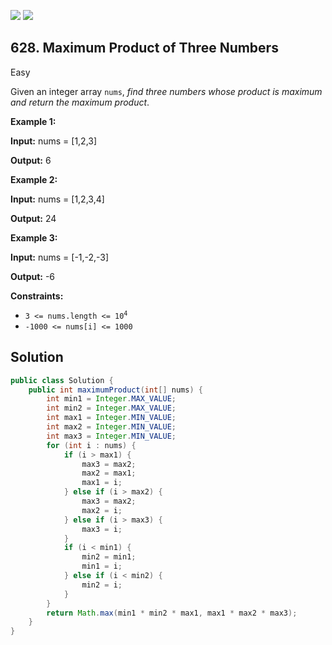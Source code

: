 [![](https://img.shields.io/github/stars/javadev/LeetCode-in-Java?label=Stars&style=flat-square)](https://github.com/javadev/LeetCode-in-Java)
[![](https://img.shields.io/github/forks/javadev/LeetCode-in-Java?label=Fork%20me%20on%20GitHub%20&style=flat-square)](https://github.com/javadev/LeetCode-in-Java/fork)

## 628\. Maximum Product of Three Numbers

Easy

Given an integer array `nums`, _find three numbers whose product is maximum and return the maximum product_.

**Example 1:**

**Input:** nums = [1,2,3]

**Output:** 6

**Example 2:**

**Input:** nums = [1,2,3,4]

**Output:** 24

**Example 3:**

**Input:** nums = [-1,-2,-3]

**Output:** -6

**Constraints:**

*   <code>3 <= nums.length <= 10<sup>4</sup></code>
*   `-1000 <= nums[i] <= 1000`

## Solution

```java
public class Solution {
    public int maximumProduct(int[] nums) {
        int min1 = Integer.MAX_VALUE;
        int min2 = Integer.MAX_VALUE;
        int max1 = Integer.MIN_VALUE;
        int max2 = Integer.MIN_VALUE;
        int max3 = Integer.MIN_VALUE;
        for (int i : nums) {
            if (i > max1) {
                max3 = max2;
                max2 = max1;
                max1 = i;
            } else if (i > max2) {
                max3 = max2;
                max2 = i;
            } else if (i > max3) {
                max3 = i;
            }
            if (i < min1) {
                min2 = min1;
                min1 = i;
            } else if (i < min2) {
                min2 = i;
            }
        }
        return Math.max(min1 * min2 * max1, max1 * max2 * max3);
    }
}
```